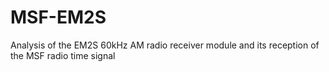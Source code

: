 # MSF-EM2S
Analysis of the EM2S 60kHz AM radio receiver module and its reception of the MSF radio time signal
